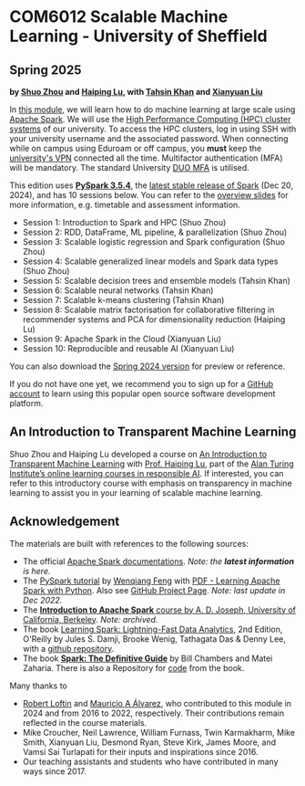 # COM6012 Scalable Machine Learning - University of Sheffield

## Spring 2025

**by [Shuo Zhou](https://shuo-zhou.github.io/) and [Haiping Lu](https://haipinglu.github.io/), with [Tahsin Khan](https://www.sheffield.ac.uk/dcs/people/academic/tahsinur-khan) and [Xianyuan Liu](https://xianyuanliu.github.io/)**

In [this module](http://www.dcs.shef.ac.uk/intranet/teaching/public/modules/msc/com6012.html), we will learn how to do machine learning at large scale using [Apache Spark](https://spark.apache.org/).
We will use the [High Performance Computing (HPC) cluster systems](https://docs.hpc.shef.ac.uk/en/latest/hpc/index.html) of our university. To access the HPC clusters, log in using SSH with your university username and the associated password. When connecting while on campus using Eduroam or off campus, you **must** keep the [university's VPN](https://www.sheffield.ac.uk/it-services/vpn) connected all the time. Multifactor authentication (MFA) will be mandatory. The standard University [DUO MFA](https://www.sheffield.ac.uk/it-services/mfa/set-mfa#duo) is utilised.

This edition uses [**PySpark 3.5.4**](https://spark.apache.org/docs/3.5.4/api/python/index.html), the [latest stable release of Spark](https://spark.apache.org/releases/spark-release-3-5-4.html) (Dec 20, 2024), and has 10 sessions below. You can refer to the [overview slides](https://github.com/COM6012/ScalableML/blob/master/Slides/Overview-COM6012-2025.pdf) for more information, e.g. timetable and assessment information.

* Session 1: Introduction to Spark and HPC (Shuo Zhou)
* Session 2: RDD, DataFrame, ML pipeline, & parallelization (Shuo Zhou)
* Session 3: Scalable logistic regression and Spark configuration (Shuo Zhou)
* Session 4: Scalable generalized linear models and Spark data types (Shuo Zhou)
* Session 5: Scalable decision trees and ensemble models (Tahsin Khan)
* Session 6: Scalable neural networks (Tahsin Khan)
* Session 7: Scalable k-means clustering (Tahsin Khan)
* Session 8: Scalable matrix factorisation for collaborative filtering in recommender systems and PCA for dimensionality reduction (Haiping Lu)
* Session 9: Apache Spark in the Cloud (Xianyuan Liu)
* Session 10: Reproducible and reusable AI  (Xianyuan Liu)

You can also download the [Spring 2024 version](https://github.com/COM6012/ScalableML/releases/tag/v2024) for preview or reference.

If you do not have one yet, we recommend you to sign up for a [GitHub account](https://github.com/join) to learn using this popular open source software development platform.

## An Introduction to Transparent Machine Learning

Shuo Zhou and Haiping Lu developed a course on [An Introduction to Transparent Machine Learning](https://pykale.github.io/transparentML/) with [Prof. Haiping Lu](https://haipinglu.github.io/), part of the [Alan Turing Institute’s online learning courses in responsible AI](https://www.turing.ac.uk/funding-call-online-learning-courses-responsible-ai). If interested, you can refer to this introductory course with emphasis on transparency in machine learning to assist you in your learning of scalable machine learning.

## Acknowledgement

The materials are built with references to the following sources:

* The official [Apache Spark documentations](https://spark.apache.org/). *Note: the **latest information** is here.*
* The [PySpark tutorial](https://runawayhorse001.github.io/LearningApacheSpark/) by [Wenqiang Feng](https://www.linkedin.com/in/wenqiang-feng-ph-d-51a93742/) with [PDF - Learning Apache Spark with Python](https://runawayhorse001.github.io/LearningApacheSpark/pyspark.pdf). Also see [GitHub Project Page](https://github.com/runawayhorse001/LearningApacheSpark). *Note: last update in Dec 2022.*
* The [**Introduction to Apache Spark** course by A. D. Joseph, University of California, Berkeley](https://www.mooc-list.com/course/introduction-apache-spark-edx). *Note: archived.*
* The book [Learning Spark: Lightning-Fast Data Analytics](https://www.oreilly.com/library/view/learning-spark-2nd/9781492050032/), 2nd Edition, O'Reilly by Jules S. Damji, Brooke Wenig, Tathagata Das & Denny Lee, with a [github repository](https://github.com/databricks/LearningSparkV2).
* The book [**Spark: The Definitive Guide**](https://books.google.co.uk/books/about/Spark.html?id=urjpAQAACAAJ&redir_esc=y) by Bill Chambers and Matei Zaharia. There is also a Repository for [code](https://github.com/databricks/Spark-The-Definitive-Guide) from the book.

Many thanks to

* [Robert Loftin](https://www.sheffield.ac.uk/cs/people/academic/robert-loftin) and [Mauricio A Álvarez](https://maalvarezl.github.io/), who contributed to this module in 2024 and from 2016 to 2022, respectively. Their contributions remain reflected in the course materials.
* Mike Croucher, Neil Lawrence, William Furnass, Twin Karmakharm, Mike Smith, Xianyuan Liu, Desmond Ryan, Steve Kirk, James Moore, and Vamsi Sai Turlapati for their inputs and inspirations since 2016.
* Our teaching assistants and students who have contributed in many ways since 2017.
